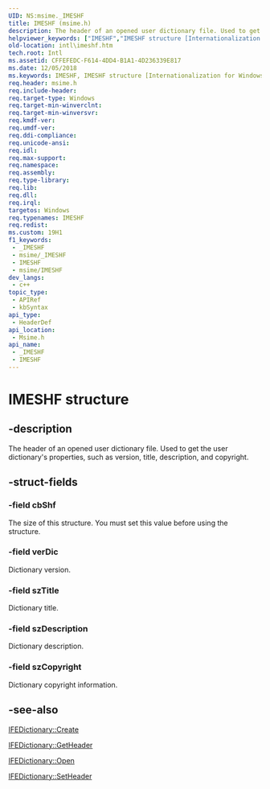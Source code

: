 ```yaml
---
UID: NS:msime._IMESHF
title: IMESHF (msime.h)
description: The header of an opened user dictionary file. Used to get the user dictionary's properties, such as version, title, description, and copyright.
helpviewer_keywords: ["IMESHF","IMESHF structure [Internationalization for Windows Applications]","PIMESHF","PIMESHF structure pointer [Internationalization for Windows Applications]","intl.imeshf","msime/IMESHF","msime/PIMESHF"]
old-location: intl\imeshf.htm
tech.root: Intl
ms.assetid: CFFEFEDC-F614-4DD4-B1A1-4D236339E817
ms.date: 12/05/2018
ms.keywords: IMESHF, IMESHF structure [Internationalization for Windows Applications], PIMESHF, PIMESHF structure pointer [Internationalization for Windows Applications], intl.imeshf, msime/IMESHF, msime/PIMESHF
req.header: msime.h
req.include-header: 
req.target-type: Windows
req.target-min-winverclnt: 
req.target-min-winversvr: 
req.kmdf-ver: 
req.umdf-ver: 
req.ddi-compliance: 
req.unicode-ansi: 
req.idl: 
req.max-support: 
req.namespace: 
req.assembly: 
req.type-library: 
req.lib: 
req.dll: 
req.irql: 
targetos: Windows
req.typenames: IMESHF
req.redist: 
ms.custom: 19H1
f1_keywords:
 - _IMESHF
 - msime/_IMESHF
 - IMESHF
 - msime/IMESHF
dev_langs:
 - c++
topic_type:
 - APIRef
 - kbSyntax
api_type:
 - HeaderDef
api_location:
 - Msime.h
api_name:
 - _IMESHF
 - IMESHF
---
```


# IMESHF structure


## -description

The header of an opened user dictionary file. Used to get the user dictionary's properties, such as version, title, description, and copyright.

## -struct-fields

### -field cbShf

The size of this structure. You must set this value before using the structure.

### -field verDic

Dictionary version.

### -field szTitle

Dictionary title.

### -field szDescription

Dictionary description.

### -field szCopyright

Dictionary copyright information.

## -see-also

<a href="/windows/desktop/api/msime/nf-msime-ifedictionary-create">IFEDictionary::Create</a>



<a href="/windows/desktop/api/msime/nf-msime-ifedictionary-getheader">IFEDictionary::GetHeader</a>



<a href="/windows/desktop/api/msime/nf-msime-ifedictionary-open">IFEDictionary::Open</a>



<a href="/windows/desktop/api/msime/nf-msime-ifedictionary-setheader">IFEDictionary::SetHeader</a>

